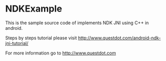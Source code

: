 # NDKExample

This is the sample source code of implements NDK JNI using C++ in android.

Steps by steps tutorial please visit http://www.questdot.com/android-ndk-jni-tutorial/

For more information go to http://www.questdot.com
